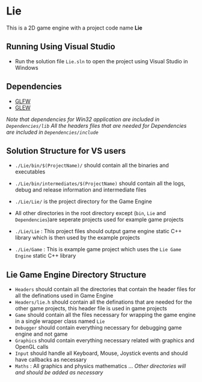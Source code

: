 # Lie
This is a 2D game engine with a project code name **Lie**

## Running Using Visual Studio
- Run the solution file `Lie.sln` to open the project using Visual Studio in Windows

## Dependencies
- [GLFW](http://www.glfw.org/)
- [GLEW](http://glew.sourceforge.net/)

*Note that dependencies for Win32 application are included in `Dependencies/lib`*
*All the headers files that are needed for Dependencies are included in `Dependencies/include`*

## Solution Structure for VS users
- `./Lie/bin/$(ProjectName)/` should contain all the binaries and executables
- `./Lie/bin/intermediates/$(ProjectName)` should contain all the logs, debug and release information and intermediate files

- `./Lie/Lie/` is the project directory for the Game Engine
- All other directories in the root directory except (`bin`, `Lie` and `Dependencies`)are seperate projects used for example game projects
- `./Lie/Lie` : This project files should output game engine static C++ library which is then used by the example projects
- `./Lie/Game` : This is example game project which uses the `Lie Game Engine` static C++ library

## Lie Game Engine Directory Structure
- `Headers` should contain all the directories that contain the header files for all the definations used in Game Engine
- `Headers/lie.h` should contain all the definations that are needed for the other game projects, this header file is used in game projects
- `Game` should contain all the files necessary for wrapping the game engine in a single wrapper class named `Lie`
- `Debugger` should contain everything necessary for debugging game engine and not game
- `Graphics` should contain everything necessary related with graphics and OpenGL calls
- `Input` should handle all Keyboard, Mouse, Joystick events and should have callbacks as necessary
- `Maths` : All graphics and physics mathematics
...
*Other directories will and should be added as necessary*

